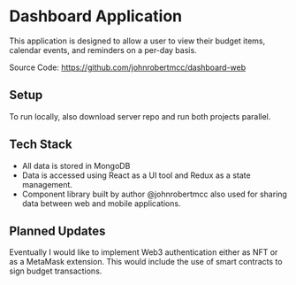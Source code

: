 # Dashboard Application

This application is designed to allow a user to view their budget items, calendar events, and reminders on a per-day basis.

Source Code: <https://github.com/johnrobertmcc/dashboard-web>

## Setup

To run locally, also download server repo and run both projects parallel.

## Tech Stack

- All data is stored in MongoDB
- Data is accessed using React as a UI tool and Redux as a state management.
- Component library built by author @johnrobertmcc also used for sharing data between web and mobile applications.

## Planned Updates

Eventually I would like to implement Web3 authentication either as NFT or as a MetaMask extension. This would include the use of smart contracts to sign budget transactions.
